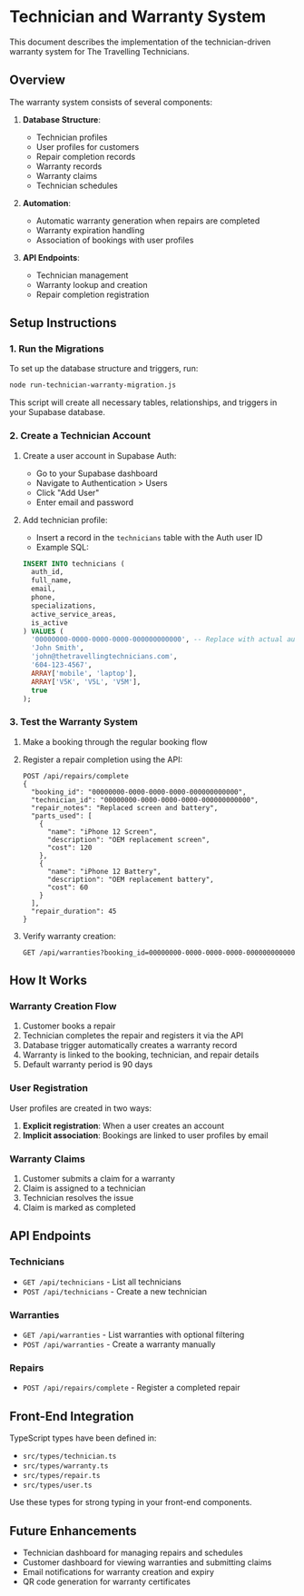 # Technician and Warranty System

This document describes the implementation of the technician-driven warranty system for The Travelling Technicians.

## Overview

The warranty system consists of several components:

1. **Database Structure**:
   - Technician profiles
   - User profiles for customers
   - Repair completion records
   - Warranty records
   - Warranty claims
   - Technician schedules

2. **Automation**:
   - Automatic warranty generation when repairs are completed
   - Warranty expiration handling
   - Association of bookings with user profiles

3. **API Endpoints**:
   - Technician management
   - Warranty lookup and creation
   - Repair completion registration

## Setup Instructions

### 1. Run the Migrations

To set up the database structure and triggers, run:

```bash
node run-technician-warranty-migration.js
```

This script will create all necessary tables, relationships, and triggers in your Supabase database.

### 2. Create a Technician Account

1. Create a user account in Supabase Auth:
   - Go to your Supabase dashboard
   - Navigate to Authentication > Users
   - Click "Add User"
   - Enter email and password

2. Add technician profile:
   - Insert a record in the `technicians` table with the Auth user ID
   - Example SQL:
   ```sql
   INSERT INTO technicians (
     auth_id, 
     full_name, 
     email, 
     phone, 
     specializations, 
     active_service_areas, 
     is_active
   ) VALUES (
     '00000000-0000-0000-0000-000000000000', -- Replace with actual auth_id
     'John Smith',
     'john@thetravellingtechnicians.com',
     '604-123-4567',
     ARRAY['mobile', 'laptop'],
     ARRAY['V5K', 'V5L', 'V5M'],
     true
   );
   ```

### 3. Test the Warranty System

1. Make a booking through the regular booking flow
2. Register a repair completion using the API:
   ```
   POST /api/repairs/complete
   {
     "booking_id": "00000000-0000-0000-0000-000000000000", 
     "technician_id": "00000000-0000-0000-0000-000000000000",
     "repair_notes": "Replaced screen and battery",
     "parts_used": [
       {
         "name": "iPhone 12 Screen",
         "description": "OEM replacement screen",
         "cost": 120
       },
       {
         "name": "iPhone 12 Battery",
         "description": "OEM replacement battery",
         "cost": 60
       }
     ],
     "repair_duration": 45
   }
   ```

3. Verify warranty creation:
   ```
   GET /api/warranties?booking_id=00000000-0000-0000-0000-000000000000
   ```

## How It Works

### Warranty Creation Flow

1. Customer books a repair
2. Technician completes the repair and registers it via the API
3. Database trigger automatically creates a warranty record
4. Warranty is linked to the booking, technician, and repair details
5. Default warranty period is 90 days

### User Registration

User profiles are created in two ways:

1. **Explicit registration**: When a user creates an account
2. **Implicit association**: Bookings are linked to user profiles by email

### Warranty Claims

1. Customer submits a claim for a warranty
2. Claim is assigned to a technician
3. Technician resolves the issue
4. Claim is marked as completed

## API Endpoints

### Technicians

- `GET /api/technicians` - List all technicians
- `POST /api/technicians` - Create a new technician

### Warranties

- `GET /api/warranties` - List warranties with optional filtering
- `POST /api/warranties` - Create a warranty manually

### Repairs

- `POST /api/repairs/complete` - Register a completed repair

## Front-End Integration

TypeScript types have been defined in:

- `src/types/technician.ts`
- `src/types/warranty.ts`
- `src/types/repair.ts`
- `src/types/user.ts`

Use these types for strong typing in your front-end components.

## Future Enhancements

- Technician dashboard for managing repairs and schedules
- Customer dashboard for viewing warranties and submitting claims
- Email notifications for warranty creation and expiry
- QR code generation for warranty certificates 